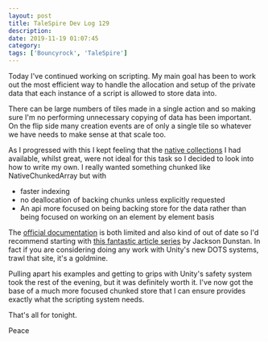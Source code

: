 ```yaml
---
layout: post
title: TaleSpire Dev Log 129
description:
date: 2019-11-19 01:07:45
category:
tags: ['Bouncyrock', 'TaleSpire']
---
```


Today I've continued working on scripting. My main goal has been to work out the most efficient way to handle the allocation and setup of the private data that each instance of a script is allowed to store data into.

There can be large numbers of tiles made in a single action and so making sure I'm no performing unnecessary copying of data has been important. On the flip side many creation events are of only a single tile so whatever we have needs to make sense at that scale too.

As I progressed with this I kept feeling that the [native collections](https://docs.unity3d.com/Packages/com.unity.collections@0.0/api/Unity.Collections.html) I had available, whilst great, were not ideal for this task so I decided to look into how to write my own. I really wanted something chunked like NativeChunkedArray but with

- faster indexing
- no deallocation of backing chunks unless explicitly requested
- An api more focused on being backing store for the data rather than being focused on working on an element by element basis

The [official documentation](https://docs.unity3d.com/ScriptReference/Unity.Collections.LowLevel.Unsafe.NativeContainerAttribute.html) is both limited and also kind of out of date so I'd recommend starting with [this fantastic article series](https://jacksondunstan.com/articles/4963) by Jackson Dunstan. In fact if you are considering doing any work with Unity's new DOTS systems, trawl that site, it's a goldmine.

Pulling apart his examples and getting to grips with Unity's safety system took the rest of the evening, but it was definitely worth it. I've now got the base of a much more focused chunked store that I can ensure provides exactly what the scripting system needs.

That's all for tonight.

Peace
